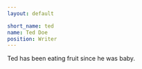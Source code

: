 ```yaml
---
layout: default

short_name: ted
name: Ted Doe
position: Writer
---
```

Ted has been eating fruit since he was baby.